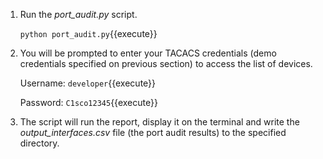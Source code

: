 1. Run the *port_audit.py* script.

    `python port_audit.py`{{execute}}

2. You will be prompted to enter your TACACS credentials (demo credentials specified on previous section) to access the list of devices.

    Username: `developer`{{execute}}

    Password: `C1sco12345`{{execute}}

3. The script will run the report, display it on the terminal and write the *output_interfaces.csv* file (the port audit results) to the specified directory.
